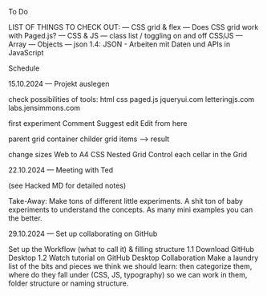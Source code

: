 To Do

LIST OF THINGS TO CHECK OUT:
— CSS grid & flex
— Does CSS grid work with Paged.js?
— CSS & JS
— class list / toggling on and off CSS/JS
— Array
— Objects
— json
1.4: JSON - Arbeiten mit Daten und APIs in JavaScript

Schedule

15.10.2024 — Projekt auslegen

check possibilities of tools:
html
css
paged.js
jqueryui.com
letteringjs.com
labs.jensimmons.com

first experiment
Comment
Suggest edit
Edit from here

parent
grid container
childer
grid items
–> result

change sizes Web to A4
CSS Nested Grid
Control each cellar in the Grid

22.10.2024 — Meeting with Ted

(see Hacked MD for detailed notes)

Take-Away: Make tons of different little experiments. A shit ton of baby experiments to understand the concepts. As many mini examples you can the better.

29.10.2024 — Set up collaborating on GitHub

Set up the Workflow (what to call it) & filling structure
1.1 Download GitHub Desktop
1.2 Watch tutorial on GitHub Desktop Collaboration
Make a laundry list of the bits and pieces we think we should learn: then categorize them, where do they fall under (CSS, JS, typography) so we can work in them, folder structure or naming structure.
